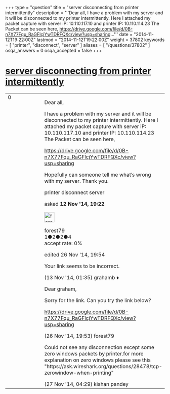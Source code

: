 +++
type = "question"
title = "server disconnecting from printer intermittently"
description = '''Dear all, I have a problem with my server and it will be disconnected to my printer intermittently. Here I attached my packet capture with server iP: 10.110.117.10 and printer IP: 10.110.114.23 The Packet can be seen here, https://drive.google.com/file/d/0B-n7X77Fqu_RaGFlcjYwTDRFQXc/view?usp=sharing...'''
date = "2014-11-12T19:22:00Z"
lastmod = "2014-11-12T19:22:00Z"
weight = 37802
keywords = [ "printer", "disconnect", "server" ]
aliases = [ "/questions/37802" ]
osqa_answers = 0
osqa_accepted = false
+++

<div class="headNormal">

# [server disconnecting from printer intermittently](/questions/37802/server-disconnecting-from-printer-intermittently)

</div>

<div id="main-body">

<div id="askform">

<table id="question-table" style="width:100%;"><colgroup><col style="width: 50%" /><col style="width: 50%" /></colgroup><tbody><tr class="odd"><td style="width: 30px; vertical-align: top"><div class="vote-buttons"><div id="post-37802-score" class="post-score" title="current number of votes">0</div><div id="favorite-count" class="favorite-count"></div></div></td><td><div id="item-right"><div class="question-body"><p>Dear all,</p><p>I have a problem with my server and it will be disconnected to my printer intermittently. Here I attached my packet capture with server iP: 10.110.117.10 and printer IP: 10.110.114.23 The Packet can be seen here,</p><p><a href="https://drive.google.com/file/d/0B-n7X77Fqu_RaGFlcjYwTDRFQXc/view?usp=sharing">https://drive.google.com/file/d/0B-n7X77Fqu_RaGFlcjYwTDRFQXc/view?usp=sharing</a></p><p>Hopefully can someone tell me what’s wrong with my server. Thank you.</p></div><div id="question-tags" class="tags-container tags">printer disconnect server</div><div id="question-controls" class="post-controls"></div><div class="post-update-info-container"><div class="post-update-info post-update-info-user"><p>asked <strong>12 Nov '14, 19:22</strong></p><img src="https://secure.gravatar.com/avatar/dacf8f83a9c585ca2775f22992332737?s=32&amp;d=identicon&amp;r=g" class="gravatar" width="32" height="32" alt="forest79&#39;s gravatar image" /><p>forest79<br />
<span class="score" title="1 reputation points">1</span><span title="2 badges"><span class="badge1">●</span><span class="badgecount">2</span></span><span title="2 badges"><span class="silver">●</span><span class="badgecount">2</span></span><span title="4 badges"><span class="bronze">●</span><span class="badgecount">4</span></span><br />
<span class="accept_rate" title="Rate of the user&#39;s accepted answers">accept rate:</span> <span title="forest79 has no accepted answers">0%</span></p></div><div class="post-update-info post-update-info-edited"><p>edited 26 Nov '14, 19:54</p></div></div><div id="comments-container-37802" class="comments-container"><span id="37806"></span><div id="comment-37806" class="comment"><div id="post-37806-score" class="comment-score"></div><div class="comment-text"><p>Your link seems to be incorrect.</p></div><div id="comment-37806-info" class="comment-info"><span class="comment-age">(13 Nov '14, 01:35)</span> grahamb ♦</div></div><span id="38191"></span><div id="comment-38191" class="comment"><div id="post-38191-score" class="comment-score"></div><div class="comment-text"><p>Dear graham,</p><p>Sorry for the link. Can you try the link below?</p><p><a href="https://drive.google.com/file/d/0B-n7X77Fqu_RaGFlcjYwTDRFQXc/view?usp=sharing">https://drive.google.com/file/d/0B-n7X77Fqu_RaGFlcjYwTDRFQXc/view?usp=sharing</a></p></div><div id="comment-38191-info" class="comment-info"><span class="comment-age">(26 Nov '14, 19:53)</span> forest79</div></div><span id="38205"></span><div id="comment-38205" class="comment"><div id="post-38205-score" class="comment-score"></div><div class="comment-text"><p>Could not see any disconnection except some zero windows packets by printer.for more explanation on zero windows please see this "https://ask.wireshark.org/questions/28478/tcp-zerowindow-when-printing"</p></div><div id="comment-38205-info" class="comment-info"><span class="comment-age">(27 Nov '14, 04:29)</span> kishan pandey</div></div></div><div id="comment-tools-37802" class="comment-tools"></div><div class="clear"></div><div id="comment-37802-form-container" class="comment-form-container"></div><div class="clear"></div></div></td></tr></tbody></table>

</div>

</div>

